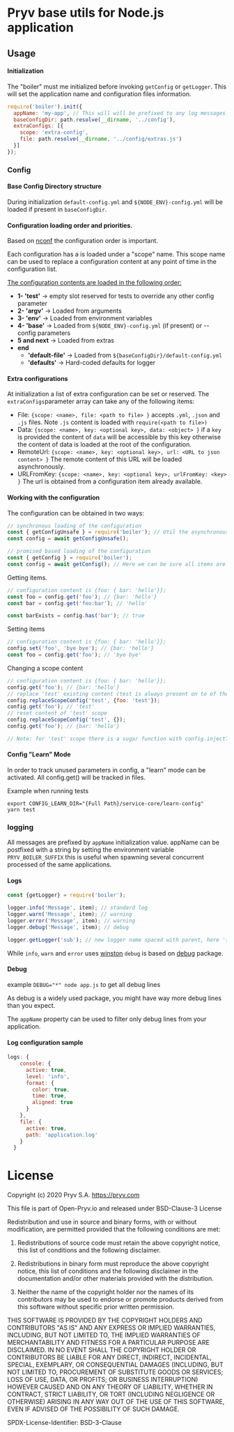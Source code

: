 # Pryv base utils for Node.js application

## Usage

#### Initialization

The "boiler" must me initialized before invoking `getConfig` or `getLogger`. This will set the application name and configuration files information.

```javascript
require('boiler').init({
  appName: 'my-app', // This will will be prefixed to any log messages
  baseConfigDir: path.resolve(__dirname, '../config'),
  extraConfigs: [{
    scope: 'extra-config',
    file: path.resolve(__dirname, '../config/extras.js')
  }]
});
```

### Config

#### Base Config Directory structure

During initialization `default-config.yml` and `${NODE_ENV}-config.yml` will be loaded if present in `baseConfigDir`.

#### Configuration loading order and priorities.

Based on [nconf](https://www.npmjs.com/package/nconf) the configuration order is important.

Each configuration has a is loaded under a "scope" name. This scope name can be used to replace a configuration content at any point of time in the configuration list.

<u>The configuration contents are loaded in the following order:</u>

- **1- 'test'** -> empty slot reserved for tests to override any other config parameter
- **2- 'argv'** -> Loaded from arguments
- **3- 'env'** -> Loaded from environment variables 
- **4- 'base'** -> Loaded from `${NODE_ENV}-config.yml` (if present) or --config parameters
- **5 and next** -> Loaded from extras 
- **end** 
  - **'default-file'** -> Loaded from `${baseConfigDir}/default-config.yml`
  - **'defaults'** -> Hard-coded defaults for logger

#### Extra configurations

At initialization a list of extra configuration can be set or reserved. The `extraConfigs`parameter array can take any  of the following items:

- File: `{scope: <name>, file: <path to file> }` accepts `.yml`, `.json` and `.js` files. Note `.js` content is loaded with `require(<path to file>)` 
- Data: `{scope: <name>, key: <optional key>, data: <object> }` if a `key` is provided the content of `data` will be accessible by this key otherwise the content of data is loaded at the root of the configuration.
- RemoteUrl: `{scope: <name>, key: <optional key>, url: <URL to json content> }`  The remote content of this URL will be loaded asynchronously.
- URLFromKey: `{scope: <name>, key: <optional key>, urlFromKey: <key> }` The url is obtained from a configuration item already available.

#### Working with the configuration

The configuration can be obtained in two ways:

```javascript
// synchronous loading of the configuration 
const { getConfigUnsafe } = require('boiler'); // Util the asynchronous contents such as URL are loaded, items might not be available.
const config = await getConfigUnsafe();

// promised based loading of the configuration
const { getConfig } = require('boiler');
const config = await getConfig(); // Here we can be sure all items are fully loaded
```

Getting items.

```javascript
// configuration content is {foo: { bar: 'hello'}};
const foo = config.get('foo'); // {bar: 'hello'}
const bar = config.get('foo:bar'); // 'hello'

const barExists = config.has('bar'); // true
```

Setting items

```javascript
// configuration content is {foo: { bar: 'hello'}};
config.set('foo', 'bye bye'); // {bar: 'hello'}
const foo = config.get('foo'); // 'bye bye'
```

Changing a scope content

```javascript
// configuration content is {foo: { bar: 'hello'}};
config.get('foo'); // {bar: 'hello'}
// replace 'test' existing content (test is always present on to of the configurations list)
config.replaceScopeConfig('test', {foo: 'test'});
config.get('foo'); // 'test'
// reset content of 'test' scope
config.replaceScopeConfig('test', {});
config.get('foo'); // {bar: 'hello'}

// Note: for 'test' scope there is a sugar function with config.injectTestConfig(object)
```

#### Config "Learn" Mode
In order to track unused parameters in config, a "learn" mode can be activated. All config.get() will be tracked in files. 

Example when running tests
```
export CONFIG_LEARN_DIR="{Full Path}/service-core/learn-config" 
yarn test
```

### logging 

All messages are prefixed by `appName` initialization value. appName can be postfixed with a string by setting the environment variable `PRYV_BOILER_SUFFIX` this is useful when spawning several concurrent processed of the same applications.

#### **Logs**

```javascript
const {getLogger} = require('boiler');

logger.info('Message', item); // standard log
logger.warn('Message', item); // warning
logger.error('Message', item); // warning
logger.debug('Message', item); // debug

logger.getLogger('sub'); // new logger name spaced with parent, here '{appName}:boiler:sub'
```

While `info`, `warn` and `error` uses [winston](https://www.npmjs.com/package/winston) `debug` is based on [debug](https://www.npmjs.com/package/debug) package.

#### **Debug**

example `DEBUG="*" node app.js` to get all debug lines

As debug is a widely used package, you might have way more debug lines than you expect.

The `appName` property can be used to filter only debug lines from your application. 

#### Log configuration sample

```javascript
logs: {
    console: {
      active: true,
      level: 'info',
      format: {
        color: true,
        time: true,
        aligned: true
      }
    },
    file: {
      active: true,
      path: 'application.log'
    }
  }
```




# License
Copyright (c) 2020 Pryv S.A. https://pryv.com

This file is part of Open-Pryv.io and released under BSD-Clause-3 License

Redistribution and use in source and binary forms, with or without 
modification, are permitted provided that the following conditions are met:

1. Redistributions of source code must retain the above copyright notice, 
   this list of conditions and the following disclaimer.

2. Redistributions in binary form must reproduce the above copyright notice, 
   this list of conditions and the following disclaimer in the documentation 
   and/or other materials provided with the distribution.

3. Neither the name of the copyright holder nor the names of its contributors 
   may be used to endorse or promote products derived from this software 
   without specific prior written permission.

THIS SOFTWARE IS PROVIDED BY THE COPYRIGHT HOLDERS AND CONTRIBUTORS "AS IS" 
AND ANY EXPRESS OR IMPLIED WARRANTIES, INCLUDING, BUT NOT LIMITED TO, THE 
IMPLIED WARRANTIES OF MERCHANTABILITY AND FITNESS FOR A PARTICULAR PURPOSE ARE 
DISCLAIMED. IN NO EVENT SHALL THE COPYRIGHT HOLDER OR CONTRIBUTORS BE LIABLE 
FOR ANY DIRECT, INDIRECT, INCIDENTAL, SPECIAL, EXEMPLARY, OR CONSEQUENTIAL 
DAMAGES (INCLUDING, BUT NOT LIMITED TO, PROCUREMENT OF SUBSTITUTE GOODS OR 
SERVICES; LOSS OF USE, DATA, OR PROFITS; OR BUSINESS INTERRUPTION) HOWEVER 
CAUSED AND ON ANY THEORY OF LIABILITY, WHETHER IN CONTRACT, STRICT LIABILITY, 
OR TORT (INCLUDING NEGLIGENCE OR OTHERWISE) ARISING IN ANY WAY OUT OF THE USE 
OF THIS SOFTWARE, EVEN IF ADVISED OF THE POSSIBILITY OF SUCH DAMAGE.

SPDX-License-Identifier: BSD-3-Clause

